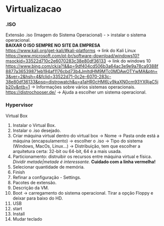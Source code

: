 # Virtualizacao
### .ISO

Extensão .iso (Imagem do Sistema Operacional) - > instalar o sistema operacional.<br>
**BAIXAR O ISO SEMPRE NO SITE DA EMPRESA**<br>
https://www.kali.org/get-kali/#kali-platforms -> link do Kali Linux <br>
https://www.microsoft.com/pt-br/software-download/windows10?msockid=33522d710c2e6070283c38e80df36133 -> link do windows 10<br>
https://www.bing.com/ck/a?!&&p=9df404cd506b3a64ac3e9e9a78ca9388f8877a36539871eb194af1176cbd73b4JmltdHM9MTc0MDAwOTYwMA&ptn=3&ver=2&hsh=4&fclid=33522d71-0c2e-6070-283c-38e80df36133&psq=distrowatch&u=a1aHR0cHM6Ly9kaXN0cm93YXRjaC5jb20v&ntb=1 -> Informações sobre vários sistemas operacionais.<br>
https://distrochooser.de/ -> Ajuda a escolher um sistema operacional.

### Hypervisor
Virtual Box <br>
1. Instalar o Virtual Box.<br>
2. Instalar o .iso desejado. <br>
3. Criar máquina virtual dentro do virtual box -> Nome -> Pasta onde está a máquina (encapsulamento) -> escolher o .iso -> Tipo do sistema (Windows, MacOs, Linux...) -> Distribuição, tem que escolher a arquitetura certa: 32-bit ou 64-bit, 64 é a mais usada. <br>
4. Particionamento: distruibir os recursos entre máquina virtual e física. *Dividir metade|metade é interessante.* **Cuidado com a linha vermelha!**<br>
5. Selecionar quantidade de memória.<br>
6. Finish <br>
7. Refinar a configuração - Settings.<br>
8. Pacotes de extensão.<br>
9. Descrição da VM.
10. Boot -> carregamento do sistema operacional. Tirar a opção Floppy e deixar para baixo do HD.
11. USB
12. start
13. Install
14. Mudar teclado
